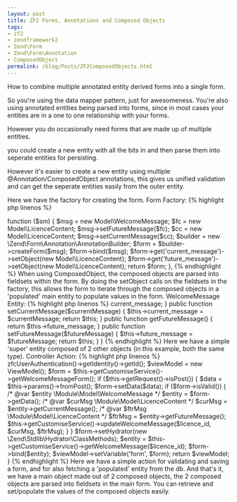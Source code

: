 ```yaml
---
layout: post
title: ZF2 Forms, Annotations and Composed Objects
tags:
- zf2
- zendframework2
- Zend\Form
- Zend\Form\Annotation
- ComposedObject
permalink: /blog/Posts/ZF2ComposedObjects.html
---
```

How to combine multiple annotated entity derived forms into a single form.

So you're using the data mapper pattern, just for awesomeness. You're also using annotated entities being parsed into forms, since in most cases your entities are in a one to one relationship with your forms.

However you do occasionally need forms that are made up of multiple entities.

you could create a new entity with all the bits in and then parse them into seperate entities for persisting.

However it's easier to create a new entity using multiple @Annotation/ComposedObject annotations, this gives us unified validation and can get the seperate entities easily from the outer entity.

Here we have the factory for creating the form.
Form Factory:
{% highlight php linenos %}
<?php

    'WelcomeMessageForm' => function ($sm) {

        $msg = new Model\WelcomeMessage;

        $fc =  new Model\LicenceContent;
        $msg->setFutureMessage($fc);

        $cc =  new Model\LicenceContent;
        $msg->setCurrentMessage($cc);

        $builder = new \Zend\Form\Annotation\AnnotationBuilder;
        $form = $builder->createForm($msg);
        $form->bind($msg);

        $form->get('current_message')->setObject(new Model\LicenceContent);
        $form->get('future_message')->setObject(new Model\LicenceContent);
        return $form;
    },
{% endhighlight %}

When using ComposedObject, the composed objects are parsed into fieldsets within the form.
By doing the setObject calls on the fieldsets in the factory, this allows the form to iterate through the composed objects in a 'populated' main entity to populate values in the form.


WelcomeMessage Entity:
{% highlight php linenos %}
<?php

    namespace Module\Model;
    use Zend\Form\Annotation;
    /**
     * @Annotation\Hydrator("Zend\Stdlib\Hydrator\ClassMethods")
     */
    class WelcomeMessage
    {

        /**
         * @Annotation\Hydrator("Zend\Stdlib\Hydrator\ClassMethods")
         * @Annotation\ComposedObject("Module\Model\LicenceContent")
         */
        protected $current_message;

        /**
         * @Annotation\Hydrator("Zend\Stdlib\Hydrator\ClassMethods")
         * @Annotation\ComposedObject("Module\Model\LicenceContent")
         */
        protected $future_message;

        public function getCurrentMessage()
        {
            return $this->current_message;
        }

        public function setCurrentMessage($currentMessage)
        {
            $this->current_message = $currentMessage;
            return $this;
        }

        public function getFutureMessage()
        {
            return $this->future_message;
        }

        public function setFutureMessage($futureMessage)
        {
            $this->future_message = $futureMessage;
            return $this;
        }

    }
{% endhighlight %}

Here we have a simple 'super' entity composed of 2 other objects (in this example, both the same type).



Controller Action:
{% highlight php linenos %}
<?php

    public function welcomeAction()
    {
        //get id from session
        $licence_id = $this->zfcUserAuthentication()->getIdentity()->getId();
        $viewModel = new ViewModel();
        $form      = $this->getCustomiseService()->getWelcomeMessageForm();
        if ($this->getRequest()->isPost()) {
            $data = $this->params()->fromPost();
            $form->setData($data);
            if ($form->isValid()) {
                /* @var $entity \Module\Model\WelcomeMessage */
                $entity = $form->getData();

                /* @var $curMsg \Module\Model\LicenceContent */
                $curMsg = $entity->getCurrentMessage();

                /* @var $ftrMsg \Module\Model\LicenceContent */
                $ftrMsg = $entity->getFutureMessage();

                $this->getCustomiseService()->updateWelcomeMessage($licence_id, $curMsg, $ftrMsg);

            }
        }
        $form->setHydrator(new \Zend\Stdlib\Hydrator\ClassMethods);
        $entity = $this->getCustomiseService()->getWelcomeMessage($licence_id);
        $form->bind($entity);
        $viewModel->setVariable('form', $form);
        return $viewModel;
    }
{% endhighlight %}

Here we have a simple action for validating and saving a form, and for also fetching a 'populated' entity from the db.

And that's it, we have a main object made out of 2 composed objects, the 2 composed objects are parsed into fieldsets in the main form. You can retrieve and set/populate the values of the composed objects easily.